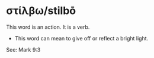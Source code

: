# στίλβω/stilbō
This word is an action. It is a verb.

* This word can mean to give off or reflect a bright light.

See: Mark 9:3
